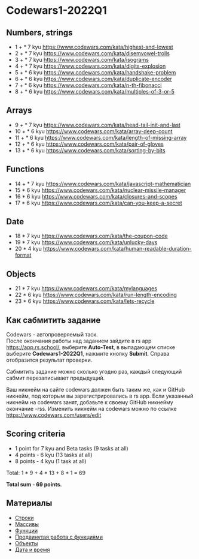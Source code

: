 # Codewars1-2022Q1

## Numbers, strings
 * 1 + * 7 kyu https://www.codewars.com/kata/highest-and-lowest
 * 2 + * 7 kyu https://www.codewars.com/kata/disemvowel-trolls
 * 3 + * 7 kyu https://www.codewars.com/kata/isograms
 * 4 + * 7 kyu https://www.codewars.com/kata/digits-explosion
 * 5 + * 6 kyu https://www.codewars.com/kata/handshake-problem
 * 6 + * 6 kyu https://www.codewars.com/kata/duplicate-encoder
 * 7 + * 6 kyu https://www.codewars.com/kata/n-th-fibonacci
 * 8 + * 6 kyu https://www.codewars.com/kata/multiples-of-3-or-5
## Arrays
 * 9 + * 7 kyu https://www.codewars.com/kata/head-tail-init-and-last
* 10 + * 6 kyu https://www.codewars.com/kata/array-deep-count
* 11 + * 6 kyu https://www.codewars.com/kata/length-of-missing-array
* 12 + * 6 kyu https://www.codewars.com/kata/pair-of-gloves
* 13 + * 6 kyu https://www.codewars.com/kata/sorting-by-bits
## Functions
* 14 + * 7 kyu https://www.codewars.com/kata/javascript-mathematician
* 15 * 6 kyu https://www.codewars.com/kata/nuclear-missile-manager
* 16 * 6 kyu https://www.codewars.com/kata/closures-and-scopes
* 17 * 6 kyu https://www.codewars.com/kata/can-you-keep-a-secret
## Date
* 18 * 7 kyu https://www.codewars.com/kata/the-coupon-code
* 19 * 7 kyu https://www.codewars.com/kata/unlucky-days
* 20 * 4 kyu https://www.codewars.com/kata/human-readable-duration-format
## Objects
* 21 * 7 kyu https://www.codewars.com/kata/mylanguages
* 22 * 6 kyu https://www.codewars.com/kata/run-length-encoding
* 23 * 6 kyu https://www.codewars.com/kata/lets-recycle

## Как сабмитить задание
Codewars - автопроверяемый таск.  
После окончания работы над заданием зайдите в rs app https://app.rs.school/, выберите **Auto-Test**, в выпадающем списке выберите **Codewars1-2022Q1**, нажмите кнопку **Submit**. Справа отобразится результат проверки.  

Сабмитить задание можно сколько угодно раз, каждый следующий сабмит перезаписывает предыдущий.

Ваш никнейм на сайте codewars должен быть таким же, как и GitHub никнейм, под которым вы зарегистрировались в rs app. Если указанный никнейм на codewars занят, добавьте к своему GitHub никнейму окончание -rss. Изменить никнейм на codewars можно по ссылке https://www.codewars.com/users/edit

## Scoring criteria

*  1 point for 7 kyu and Beta tasks (9 tasks at all)
*  4 points - 6 kyu (13 tasks at all)
*  8 points - 4 kyu (1 task at all)

Total: 1 * 9 + 4 * 13 + 8 * 1  = 69

**Total sum - 69 points.**


## Материалы

- [Строки](https://learn.javascript.ru/string)
- [Массивы](https://learn.javascript.ru/array)
- [Функции](https://learn.javascript.ru/function-basics)
- [Продвинутая работа с функциями](https://learn.javascript.ru/advanced-functions)
- [Объекты](https://learn.javascript.ru/object-basics)
- [Дата и время](https://learn.javascript.ru/date)
